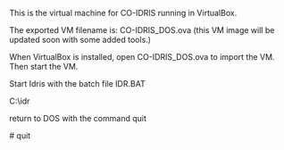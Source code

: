 This is the virtual machine for CO-IDRIS running in VirtualBox.

The exported VM filename is: CO-IDRIS_DOS.ova
(this VM image will be updated soon with some added tools.)

When VirtualBox is installed, open CO-IDRIS_DOS.ova to import the VM.
Then start the VM.

Start Idris with the batch file IDR.BAT

 C:\idr

return to DOS with the command quit

 \# quit
